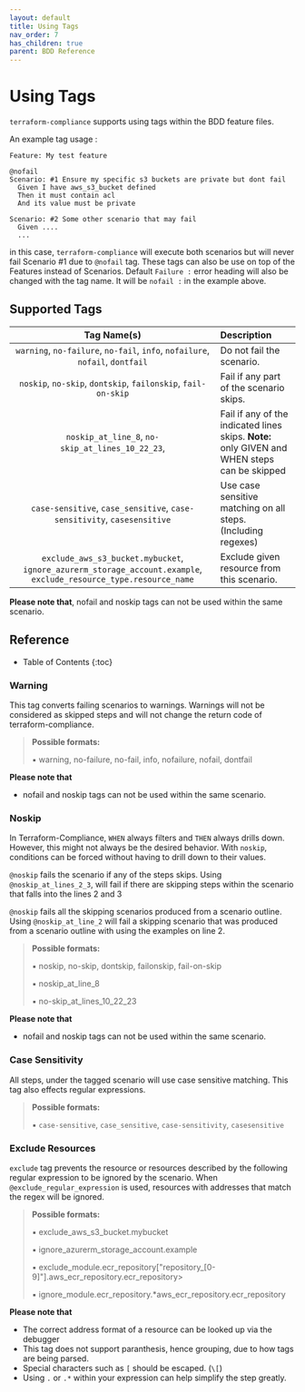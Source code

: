 ```yaml
---
layout: default
title: Using Tags
nav_order: 7
has_children: true
parent: BDD Reference
---
```


# Using Tags

`terraform-compliance` supports using tags within the BDD feature files.

An example tag usage :
```gherkin
Feature: My test feature

@nofail
Scenario: #1 Ensure my specific s3 buckets are private but dont fail
  Given I have aws_s3_bucket defined
  Then it must contain acl
  And its value must be private

Scenario: #2 Some other scenario that may fail
  Given ....
  ...
```

in this case, `terraform-compliance` will execute both scenarios but will never
fail Scenario #1 due to `@nofail` tag. These tags can also be use on top of the
Features instead of Scenarios. Default `Failure :` error heading will also be changed
with the tag name. It will be `nofail :` in the example above.

## Supported Tags

| Tag Name(s) | Description |
|:-----------:|:------------|
| `warning`, `no-failure`, `no-fail`, `info`, `nofailure`, `nofail`, `dontfail` | Do not fail the scenario. |
| `noskip`, `no-skip`, `dontskip`, `failonskip`, `fail-on-skip` | Fail if any part of the scenario skips. |
| `noskip_at_line_8`, `no-skip_at_lines_10_22_23`,  | Fail if any of the indicated lines skips. __Note:__ only GIVEN and WHEN steps can be skipped |
| `case-sensitive`, `case_sensitive`, `case-sensitivity`, `casesensitive` | Use case sensitive matching on all steps. (Including regexes)|
| `exclude_aws_s3_bucket.mybucket`, `ignore_azurerm_storage_account.example`, `exclude_resource_type.resource_name` | Exclude given resource from this scenario.|

__Please note that__, nofail and noskip tags can not be used within the same scenario.

## Reference
* Table of Contents
{:toc}

### Warning
This tag converts failing scenarios to warnings. Warnings will not be considered as skipped steps and will not change the return code of terraform-compliance.

> __Possible formats:__
>
> ▪
warning, no-failure, no-fail, info, nofailure, nofail, dontfail
>

__Please note that__
- nofail and noskip tags can not be used within the same scenario.

### Noskip
In Terraform-Compliance, `WHEN` always filters and `THEN` always drills down. However, this might not always be the desired behavior. With `noskip`, conditions can be forced without having to drill down to their values.

`@noskip` fails the scenario if any of the steps skips. Using `@noskip_at_lines_2_3`, will fail if there are skipping steps within the scenario that falls into the lines 2 and 3

`@noskip` fails all the skipping scenarios produced from a scenario outline. Using `@noskip_at_line_2` will fail a skipping scenario that was produced from a scenario outline with using the examples on line 2.

> __Possible formats:__
>
> ▪
noskip, no-skip, dontskip, failonskip, fail-on-skip
>
> ▪
noskip_at_line_8
>
> ▪
no-skip_at_lines_10_22_23
>

__Please note that__
- nofail and noskip tags can not be used within the same scenario.

### Case Sensitivity
All steps, under the tagged scenario will use case sensitive matching. This tag also effects regular expressions.
> __Possible formats:__
>
> ▪
`case-sensitive`, `case_sensitive`, `case-sensitivity`, `casesensitive`
>

### Exclude Resources
`exclude` tag prevents the resource or resources described by the following regular expression to be ignored by the scenario. When `@exclude_regular_expression` is used, resources with addresses that match the regex will be ignored.

> __Possible formats:__
>
> ▪
exclude_aws_s3_bucket.mybucket
>
> ▪
ignore_azurerm_storage_account.example
>
> ▪
exclude_module.ecr_repository\[\"repository_[0-9]\"\].aws_ecr_repository.ecr_repository>
>
> ▪
ignore_module.ecr_repository.*aws_ecr_repository.ecr_repository
>

__Please note that__
- The correct address format of a resource can be looked up via the debugger
- This tag does not support paranthesis, hence grouping, due to how tags are being parsed.
- Special characters such as `[` should be escaped. (`\[`)
- Using `.` or `.*` within your expression can help simplify the step greatly.
